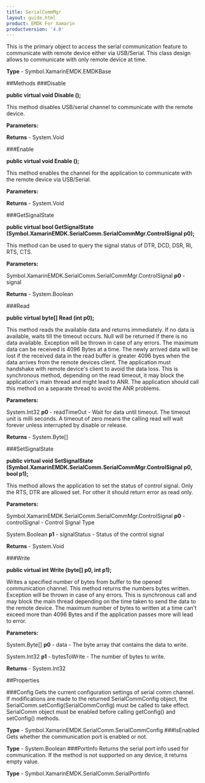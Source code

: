 ```yaml
---
title: SerialCommMgr
layout: guide.html
product: EMDK For Xamarin 
productversion: '4.0' 
---
```

This is the primary object to access the serial communication feature to communicate with remote device either via USB/Serial. This class design allows to communicate with only remote device at time.

**Type** - Symbol.XamarinEMDK.EMDKBase

##Methods
###Disable

**public virtual void Disable ();**

This method disables USB/serial channel to communicate with the remote device.

**Parameters:**

**Returns** - System.Void

###Enable

**public virtual void Enable ();**

This method enables the channel for the application to communicate with the remote device via USB/Serial.

**Parameters:**

**Returns** - System.Void

###GetSignalState

**public virtual bool GetSignalState (Symbol.XamarinEMDK.SerialComm.SerialCommMgr.ControlSignal p0);**

This method can be used to query the signal status of DTR, DCD, DSR, RI, RTS, CTS.

**Parameters:**

Symbol.XamarinEMDK.SerialComm.SerialCommMgr.ControlSignal **p0**  - signal

**Returns** - System.Boolean

###Read

**public virtual byte[] Read (int p0);**

This method reads the available data and returns immediately. If no data is available, waits till the timeout occurs. Null will be returned if there is no data available. Exception will be thrown in case of any errors. The maximum data can be received is 4096 Bytes at a time. The newly arrived data will be lost if the received data in the read buffer is greater 4096 byes when the data arrives from the remote devices client. The application must handshake with remote device's client to avoid the data loss. This is synchronous method, depending on the read timeout, it may block the application's main thread and might lead to ANR. The application should call this method on a separate thread to avoid the ANR problems.

**Parameters:**

System.Int32 **p0**  - readTimeOut - Wait for data until timeout. The timeout unit is milli seconds. A timeout of zero means the calling read will wait forever unless interrupted by disable or release.

**Returns** - System.Byte[]

###SetSignalState

**public virtual void SetSignalState (Symbol.XamarinEMDK.SerialComm.SerialCommMgr.ControlSignal p0, bool p1);**

This method allows the application to set the status of control signal. Only the RTS, DTR are allowed set. For other it should return error as read only.

**Parameters:**

Symbol.XamarinEMDK.SerialComm.SerialCommMgr.ControlSignal **p0**  - controlSignal - Control Signal Type

System.Boolean **p1**  - signalStatus - Status of the control signal

**Returns** - System.Void

###Write

**public virtual int Write (byte[] p0, int p1);**

Writes a specified number of bytes from buffer to the opened communication channel. This method returns the numbers bytes written. Exception will be thrown in case of any errors. This is synchronous call and may block the main thread depending on the time taken to send the data to the remote device. The maximum number of bytes to written at a time can't exceed more than 4096 Bytes and if the application passes more will lead to error.

**Parameters:**

System.Byte[] **p0**  - data - The byte array that contains the data to write.

System.Int32 **p1**  - bytesToWrite - The number of bytes to write.

**Returns** - System.Int32

##Properties

###Config
Gets the current configuration settings of serial comm channel. If modifications are made to the returned SerialCommConfig object, the SerialComm.setConfig(SerialCommConfig) must be called to take effect. SerialComm object must be enabled before calling getConfig() and setConfig() methods.

**Type** - Symbol.XamarinEMDK.SerialComm.SerialCommConfig
###IsEnabled
Gets whether the communication port is enabled or not.

**Type** - System.Boolean
###PortInfo
Returns the serial port info used for communication. If the method is not supported on any device, it returns empty value.

**Type** - Symbol.XamarinEMDK.SerialComm.SerialPortInfo
